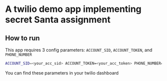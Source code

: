# A twilio demo app implementing secret Santa assignment

## How to run

This app requires 3 config parameters:
`ACCOUNT_SID`, `ACCOUNT_TOKEN`, and `PHONE_NUMBER`

```sh
ACCOUNT_SID=<your_acc_sid> ACCOUNT_TOKEN=<your_acc_token> PHONE_NUMBER=<your_phone_number> sbt run 
```

You can find these parameters in your twilio dashboard